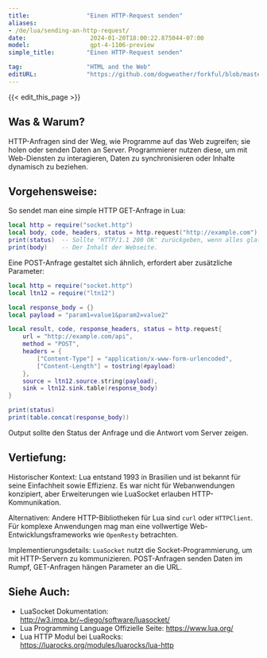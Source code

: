 ```yaml
---
title:                "Einen HTTP-Request senden"
aliases:
- /de/lua/sending-an-http-request/
date:                  2024-01-20T18:00:22.875044-07:00
model:                 gpt-4-1106-preview
simple_title:         "Einen HTTP-Request senden"

tag:                  "HTML and the Web"
editURL:              "https://github.com/dogweather/forkful/blob/master/content/de/lua/sending-an-http-request.md"
---
```


{{< edit_this_page >}}

## Was & Warum?
HTTP-Anfragen sind der Weg, wie Programme auf das Web zugreifen; sie holen oder senden Daten an Server. Programmierer nutzen diese, um mit Web-Diensten zu interagieren, Daten zu synchronisieren oder Inhalte dynamisch zu beziehen.

## Vorgehensweise:
So sendet man eine simple HTTP GET-Anfrage in Lua:

```Lua
local http = require("socket.http")
local body, code, headers, status = http.request("http://example.com")
print(status)  -- Sollte 'HTTP/1.1 200 OK' zurückgeben, wenn alles glatt lief.
print(body)    -- Der Inhalt der Webseite.
```

Eine POST-Anfrage gestaltet sich ähnlich, erfordert aber zusätzliche Parameter:

```Lua
local http = require("socket.http")
local ltn12 = require("ltn12")

local response_body = {}
local payload = "param1=value1&param2=value2"

local result, code, response_headers, status = http.request{
    url = "http://example.com/api",
    method = "POST",
    headers = {
        ["Content-Type"] = "application/x-www-form-urlencoded",
        ["Content-Length"] = tostring(#payload)
    },
    source = ltn12.source.string(payload),
    sink = ltn12.sink.table(response_body)
}

print(status)
print(table.concat(response_body))
```

Output sollte den Status der Anfrage und die Antwort vom Server zeigen.

## Vertiefung:
Historischer Kontext: Lua entstand 1993 in Brasilien und ist bekannt für seine Einfachheit sowie Effizienz. Es war nicht für Webanwendungen konzipiert, aber Erweiterungen wie LuaSocket erlauben HTTP-Kommunikation.

Alternativen: Andere HTTP-Bibliotheken für Lua sind `curl` oder `HTTPClient`. Für komplexe Anwendungen mag man eine vollwertige Web-Entwicklungsframeworks wie `OpenResty` betrachten.

Implementierungsdetails: `LuaSocket` nutzt die Socket-Programmierung, um mit HTTP-Servern zu kommunizieren. POST-Anfragen senden Daten im Rumpf, GET-Anfragen hängen Parameter an die URL.

## Siehe Auch:
- LuaSocket Dokumentation: http://w3.impa.br/~diego/software/luasocket/
- Lua Programming Language Offizielle Seite: https://www.lua.org/
- Lua HTTP Modul bei LuaRocks: https://luarocks.org/modules/luarocks/lua-http
